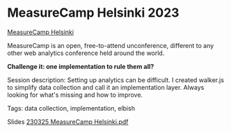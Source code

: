 # MeasureCamp Helsinki 2023

[MeasureCamp Helsinki](https://helsinki.measurecamp.org/)

MeasureCamp is an open, free-to-attend unconference, different to any other web analytics conference held around the world.

**Challenge it: one implementation to rule them all?**

Session description:
Setting up analytics can be difficult. I created walker.js to simplify data collection and call it an implementation layer. Always looking for what's missing and how to improve.

Tags:
data collection, implementation, elbish

Slides [230325 MeasureCamp Helsinki.pdf](./230325%20MeasureCamp%20Helsinki.pdf)
